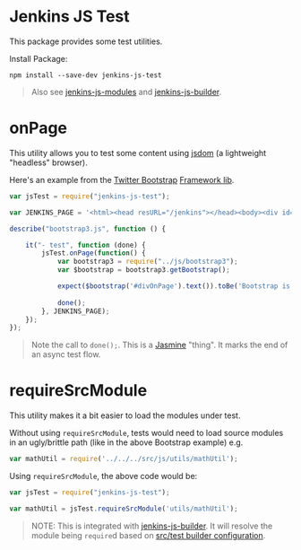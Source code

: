 # Jenkins JS Test

This package provides some test utilities.

Install Package:

```
npm install --save-dev jenkins-js-test
```

> Also see [jenkins-js-modules] and [jenkins-js-builder].

# onPage
This utility allows you to test some content using [jsdom] (a lightweight "headless" browser).

Here's an example from the [Twitter Bootstrap](https://github.com/jenkinsci/js-libs/tree/master/bootstrap) [Framework lib].

```javascript
var jsTest = require("jenkins-js-test");

var JENKINS_PAGE = '<html><head resURL="/jenkins"></head><body><div id="divOnPage">Bootstrap is everywhere</div></body></html>';

describe("bootstrap3.js", function () {

    it("- test", function (done) {
        jsTest.onPage(function() {
            var bootstrap3 = require("../js/bootstrap3");
            var $bootstrap = bootstrap3.getBootstrap();

            expect($bootstrap('#divOnPage').text()).toBe('Bootstrap is everywhere');
            
            done();
        }, JENKINS_PAGE);
    });
});
```

> Note the call to `done();`. This is a [Jasmine] "thing". It marks the end of an async test flow.

# requireSrcModule
This utility makes it a bit easier to load the modules under test.

Without using `requireSrcModule`, tests would need to load source modules in an ugly/brittle path
(like in the above Bootstrap example) e.g.

```javascript
var mathUtil = require('../../../src/js/utils/mathUtil');
```

Using `requireSrcModule`, the above code would be:
 
```javascript
var jsTest = require("jenkins-js-test");

var mathUtil = jsTest.requireSrcModule('utils/mathUtil');
```

> NOTE: This is integrated with [jenkins-js-builder]. It will resolve the module being `require`d based on [src/test builder configuration](https://github.com/tfennelly/jenkins-js-builder#setting-src-and-test-spec-paths).  

[jsdom]: https://github.com/tmpvar/jsdom
[jenkins-js-modules]: https://github.com/tfennelly/jenkins-js-modules
[jenkins-js-builder]: https://github.com/tfennelly/jenkins-js-builder
[Framework lib]: https://github.com/jenkinsci/js-libs
[Jasmine]: http://jasmine.github.io/
[bundle]: https://github.com/tfennelly/jenkins-js-modules/blob/master/FAQs.md#what-is-the-difference-between-a-module-and-a-bundle
